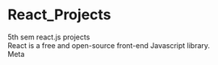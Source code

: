 # React_Projects
 5th sem react.js projects
 <br>
 React is a free and open-source front-end Javascript library.
 <br>
 Meta
